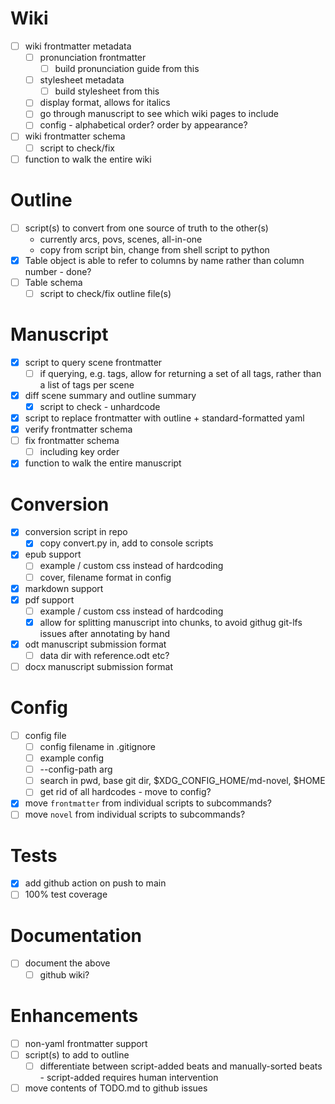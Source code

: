# Wiki
- [ ] wiki frontmatter metadata
  - [ ] pronunciation frontmatter
    - [ ] build pronunciation guide from this
  - [ ] stylesheet metadata
    - [ ] build stylesheet from this
  - [ ] display format, allows for italics
  - [ ] go through manuscript to see which wiki pages to include
  - [ ] config - alphabetical order? order by appearance?
- [ ] wiki frontmatter schema
  - [ ] script to check/fix
- [ ] function to walk the entire wiki

# Outline
- [ ] script(s) to convert from one source of truth to the other(s)
  - currently arcs, povs, scenes, all-in-one
  - copy from script bin, change from shell script to python
- [x] Table object is able to refer to columns by name rather than column number - done?
- [ ] Table schema
  - [ ] script to check/fix outline file(s)

# Manuscript
- [x] script to query scene frontmatter
  - [ ] if querying, e.g. tags, allow for returning a set of all tags, rather than a list of tags per scene
- [x] diff scene summary and outline summary
  - [x] script to check - unhardcode
- [x] script to replace frontmatter with outline + standard-formatted yaml
- [x] verify frontmatter schema
- [ ] fix frontmatter schema
  - [ ] including key order
- [x] function to walk the entire manuscript

# Conversion
- [x] conversion script in repo
  - [x] copy convert.py in, add to console scripts
- [x] epub support
  - [ ] example / custom css instead of hardcoding
  - [ ] cover, filename format in config
- [x] markdown support
- [x] pdf support
  - [ ] example / custom css instead of hardcoding
  - [x] allow for splitting manuscript into chunks, to avoid githug git-lfs issues after annotating by hand
- [x] odt manuscript submission format
  - [ ] data dir with reference.odt etc?
- [ ] docx manuscript submission format

# Config
- [ ] config file
  - [ ] config filename in .gitignore
  - [ ] example config
  - [ ] --config-path arg
  - [ ] search in pwd, base git dir, $XDG_CONFIG_HOME/md-novel, $HOME
  - [ ] get rid of all hardcodes - move to config?
- [x] move `frontmatter` from individual scripts to subcommands?
- [ ] move `novel` from individual scripts to subcommands?

# Tests
- [x] add github action on push to main
- [ ] 100% test coverage

# Documentation
- [ ] document the above
  - [ ] github wiki?

# Enhancements
- [ ] non-yaml frontmatter support
- [ ] script(s) to add to outline
  - [ ] differentiate between script-added beats and manually-sorted beats - script-added requires human intervention
- [ ] move contents of TODO.md to github issues
